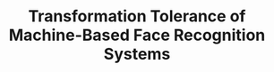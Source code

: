 ---
# Determines which paper appears first (lowest number (0) appears first)
sequence_id: 20

# Paper title
title: Transformation Tolerance of Machine-Based Face Recognition Systems

# Paper authors
authors: Musser, Anna*; Keane , Kyle ; Verma, Ashika

# Link to the paper's pdf (place in the `assets/pdf/papers` directory)
paper: 20.pdf

# Link to the paper's pdf (place in the `assets/pdf/papers` directory)
poster: 20.pdf
---